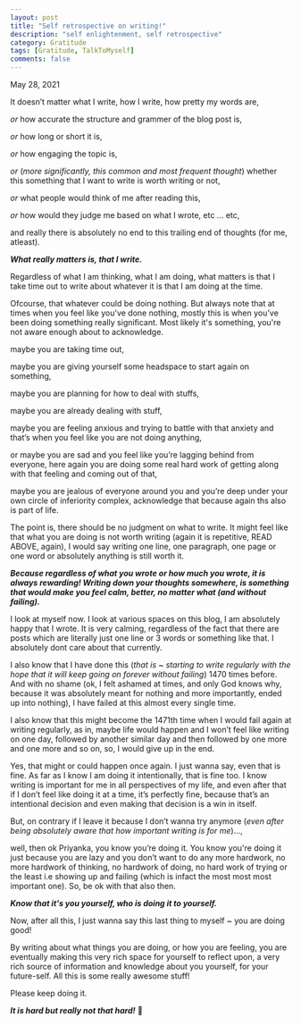 ```yaml
---
layout: post
title: "Self retrospective on writing!"
description: "self enlightenment, self retrospective"
category: Gratitude 
tags: [Gratitude, TalkToMyself]
comments: false
---
```



May 28, 2021


It doesn’t matter what I write, how I write, how pretty my words are, 

*or* how accurate the structure and grammer of the blog post is,

*or* how long or short it is, 

*or* how engaging the topic is, 

*or* (*more significantly, this common and most frequent thought*) whether this something that I want to write is worth writing or not, 

*or* what people would think of me after reading this, 

*or* how would they judge me based on what I wrote, etc ... etc, 

and really there is absolutely no end to this trailing end of thoughts (for me, atleast).

***What really matters is, that I write.***
 
Regardless of what I am thinking, what I am doing, what matters is that I take time out to write about whatever it is that I am doing at the time.

Ofcourse, that whatever could be doing nothing. But always note that at times when you feel like you've done nothing, mostly this is when you’ve been doing something really significant. Most likely it's something, you're not aware enough about to acknowledge. 

maybe you are taking time out, 

maybe you are giving yourself some headspace to start again on something, 

maybe you are planning for how to deal with stuffs, 

maybe you are already dealing with stuff, 

maybe you are feeling anxious and trying to battle with that anxiety and that’s when you feel like you are not doing anything, 

or maybe you are sad and you feel like you’re lagging behind from everyone, here again you are doing some real hard work of getting along with that feeling and coming out of that, 

maybe you are jealous of everyone around you and you’re deep under your own circle of inferiority complex, acknowledge that because again ths also is part of life. 

The point is, there should be no judgment on what to write. It might feel like that what you are doing is not worth writing (again it is repetitive, READ ABOVE, again), I would say writing one line, one paragraph, one page or one word or absolutely anything is still worth it. 


***Because regardless of what you wrote or how much you wrote, it is always rewarding! Writing down your thoughts somewhere, is something that would make you feel calm, better, no matter what (and without failing).***

I look at myself now. I look at various spaces on this blog, I am absolutely happy that I wrote. It is very calming, regardless of the fact that there are posts which are literally just one line or 3 words or something like that. I absolutely dont care about that currently.

I also know that I have done this (*that is ~ starting to write regularly with the hope that it will keep going on forever without failing*) 1470 times before. And with no shame (ok, I felt ashamed at times, and only God knows why, because it was absolutely meant for nothing and more importantly, ended up into nothing), I have failed at this almost every single time.

I also know that this might become the 1471th time when I would fail again at writing regularly, as in, maybe life would happen and I won’t feel like writing on one day, followed by another similar day and then followed by one more and one more and so on, so, I would give up in the end.

Yes, that might or could happen once again. I just wanna say, even that is fine. As far as I know I am doing it intentionally, that is fine too. I know writing is important for me in all perspectives of my life, and even after that if I don’t feel like doing it at a time, it’s perfectly fine, because that’s an intentional decision and even making that decision is a win in itself.

But, on contrary if I leave it because I don’t wanna try anymore (*even after being absolutely aware that how important writing is for me*)..., 

well, then ok Priyanka, you know you’re doing it. You know you're doing it just because you are lazy and you don’t want to do any more hardwork, no more hardwork of thinking, no hardwork of doing, no hard work of trying or the least i.e showing up and failing (which is infact the most most most important one). So, be ok with that also then. 


***Know that it's you yourself, who is doing it to yourself.*** 

Now, after all this, I just wanna say this last thing to myself ~ you are doing good!

By writing about what things you are doing, or how you are feeling, you are eventually making this very rich space for yourself to reflect upon, a very rich source of information and knowledge about you yourself, for your future-self. All this is some really awesome stuff!

Please keep doing it.

***It is hard but really not that hard!*** 🙂
